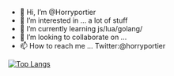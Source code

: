 - 👋 Hi, I’m @Horryportier
- 👀 I’m interested in ... a lot of stuff
- 🌱 I’m currently learning  js/lua/golang/
- 💞️ I’m looking to collaborate on ... 
- 📫 How to reach me ... Twitter:@horryportier 

[![Top Langs](https://github-readme-stats.vercel.app/api/top-langs/?username=HorryPortier&hide=php)](https://github.com/Horryportier)

<!---
Horryportier/Horryportier is a ✨ special ✨ repository because its `README.md` (this file) appears on your GitHub profile.
You can click the Preview link to take a look at your changes.
--->
